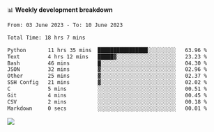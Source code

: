 📊 **Weekly development breakdown**
<!--START_SECTION:waka-->

```txt
From: 03 June 2023 - To: 10 June 2023

Total Time: 18 hrs 7 mins

Python       11 hrs 35 mins  ████████████████░░░░░░░░░   63.96 %
Text         4 hrs 12 mins   █████▓░░░░░░░░░░░░░░░░░░░   23.23 %
Bash         46 mins         █░░░░░░░░░░░░░░░░░░░░░░░░   04.30 %
JSON         32 mins         ▓░░░░░░░░░░░░░░░░░░░░░░░░   02.96 %
Other        25 mins         ▓░░░░░░░░░░░░░░░░░░░░░░░░   02.37 %
SSH Config   21 mins         ▓░░░░░░░░░░░░░░░░░░░░░░░░   02.02 %
C            5 mins          ░░░░░░░░░░░░░░░░░░░░░░░░░   00.51 %
Git          4 mins          ░░░░░░░░░░░░░░░░░░░░░░░░░   00.45 %
CSV          2 mins          ░░░░░░░░░░░░░░░░░░░░░░░░░   00.18 %
Markdown     0 secs          ░░░░░░░░░░░░░░░░░░░░░░░░░   00.01 %
```

<!--END_SECTION:waka-->
![](https://komarev.com/ghpvc/?username=callanwu)
